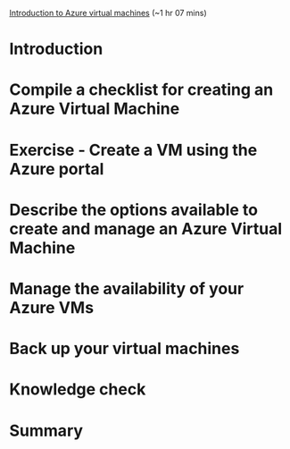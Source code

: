 [Introduction to Azure virtual machines](https://docs.microsoft.com/en-us/learn/modules/intro-to-azure-virtual-machines/) (~1 hr 07 mins)

# Introduction

# Compile a checklist for creating an Azure Virtual Machine

# Exercise - Create a VM using the Azure portal

# Describe the options available to create and manage an Azure Virtual Machine

# Manage the availability of your Azure VMs

# Back up your virtual machines

# Knowledge check

# Summary
